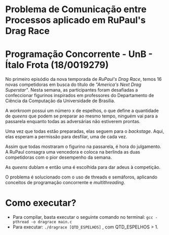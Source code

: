 # Problema de Comunicação entre Processos aplicado em RuPaul's Drag Race

# Programação Concorrente - UnB - Ítalo Frota (18/0019279)


No primeiro episódio da nova temporada de *RuPaul's Drag Race*, temos 16 novas competidoras em busca do título de *"America's Next Drag Superstar"*. Nesta semana, as participantes foram desafiadas a confeccionar figurinos inspirados em professores do Departamento de Ciência da Computação da Universidade de Brasília.

A *workroom* possui um número x de espelhos, o que define a quantidade de *queens* que podem se preparar ao mesmo tempo, ninguém vai para a passarela enquanto todas as adversárias não estiverem prontas.

Uma vez que todas estão preparadas, elas seguem para o *backstage*. Aqui, elas esperam a permissão para desfilar, uma de cada vez.

Assim que todas mostraram o figurino na passarela, é hora do julgamento. A RuPaul consagra uma vencedora e coloca na berlinda as duas competidoras com o pior desempenho da semana.

As *queens* dublam e então uma é escolhida para dar adeus à competição.

O problema é solucionado com o uso de threads e semáforos, aplicando conceitos de programação concorrente e *multithreading*.

# Como executar?
 - Para compilar, basta executar o seguinte comando no terminal:
 `gcc -pthread -o dragrace main.c`
 - Para executar:
 `./dragrace [QTD_ESPELHOS]` , com QTD_ESPELHOS > 1.
